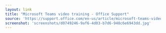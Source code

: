 ```yaml
---
layout: link
title: "Microsoft Teams video training - Office Support"
source: 'https://support.office.com/en-us/article/microsoft-teams-video-training-4f108e54-240b-4351-8084-b1089f0d21d7'
screenshot: 'screenshots/d0749246-9af6-4d03-b7d6-948c6e6943dd.jpg'
---
```


